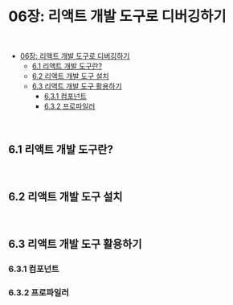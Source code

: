 # 06장: 리액트 개발 도구로 디버깅하기

<br>

- [06장: 리액트 개발 도구로 디버깅하기](#06장-리액트-개발-도구로-디버깅하기)
  - [6.1 리액트 개발 도구란?](#61-리액트-개발-도구란)
  - [6.2 리액트 개발 도구 설치](#62-리액트-개발-도구-설치)
  - [6.3 리액트 개발 도구 활용하기](#63-리액트-개발-도구-활용하기)
    - [6.3.1 컴포넌트](#631-컴포넌트)
    - [6.3.2 프로파일러](#632-프로파일러)

<br>

## 6.1 리액트 개발 도구란?

<br>

## 6.2 리액트 개발 도구 설치

<br>

## 6.3 리액트 개발 도구 활용하기

### 6.3.1 컴포넌트
### 6.3.2 프로파일러

